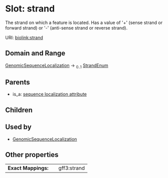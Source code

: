 
# Slot: strand


The strand on which a feature is located. Has a value of '+' (sense strand or forward strand) or '-' (anti-sense strand or reverse strand).

URI: [biolink:strand](https://w3id.org/biolink/vocab/strand)


## Domain and Range

[GenomicSequenceLocalization](GenomicSequenceLocalization.md) &#8594;  <sub>0..1</sub> [StrandEnum](StrandEnum.md)

## Parents

 *  is_a: [sequence localization attribute](sequence_localization_attribute.md)

## Children


## Used by

 * [GenomicSequenceLocalization](GenomicSequenceLocalization.md)

## Other properties

|  |  |  |
| --- | --- | --- |
| **Exact Mappings:** | | gff3:strand |

